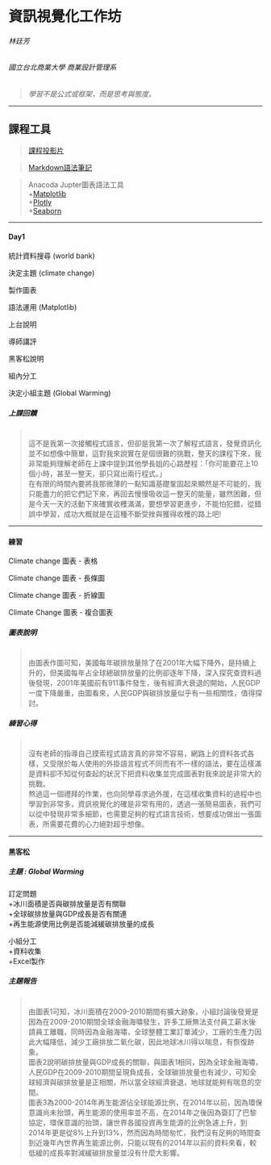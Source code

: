 # **資訊視覺化工作坊**
###### 林廷芳 
###### 國立台北商業大學 商業設計管理系

>*學習不是公式或框架，而是思考與態度。*

* * *

## 課程工具
>[課程投影片](https://docs.google.com/presentation/d/e/2PACX-1vSgTakQ4Iae3BoFL9GzDQyemJ3-TtN13R0G13UBskSSe-bHcONV5qfAngRBbgR4jkSgRpd_HHTpm3yq/pub?start=false&loop=false&delayms=3000&fbclid=IwAR0oFkRfrE4wai-kdP2vs83KLtpnimEMRdjjtf1OKd9zORGXgS5qxYvsvk4&slide=id.g4d3781d1a5_0_468)

>[Markdown語法筆記](http://westwind.logdown.com/posts/208283-markdown-notes)

>Anacoda Jupter圖表語法工具  
  +[Matplotlib](https://matplotlib.org/index.html)  
  +[Plotly](https://plot.ly/python/)  
  +[Seaborn](https://seaborn.pydata.org/) 

***

#### Day1 

統計資料搜尋  (world bank)  

決定主題  (climate change)  

製作圖表  

語法運用  (Matplotlib)

上台說明  

導師講評  

黑客松說明  

組內分工  

決定小組主題  (Global Warming)

##### 上課回饋
> <br />這不是我第一次接觸程式語言，但卻是我第一次了解程式語言，發覺資訊化並不如想像中簡單，這對我來說實在是個很難的挑戰，整天的課程下來，我非常能夠理解老師在上課中提到其他學長姐的心路歷程：「你可能要花上10個小時，甚至一整天，卻只寫出兩行程式。」
> <br />在有限的時間內要將我那微薄的一點知識基礎鞏固起來顯然是不可能的，我只能盡力的把它們記下來，再回去慢慢吸收這一整天的能量，雖然困難，但是今天一天的活動下來確實收穫滿滿，要想學習更進步，不能怕犯錯，從錯誤中學習，成功大概就是在這種不斷受挫與獲得收穫的路上吧! 

***

#### 練習

Climate change 圖表 - 表格

Climate change 圖表 - 長條圖

Climate change 圖表 - 折線圖

Climate Change 圖表 - 複合圖表

##### 圖表說明
> <br /> 由圖表作圖可知，美國每年碳排放量除了在2001年大幅下降外，是持續上升的，但美國每年占全球總碳排放量的比例卻逐年下降，深入探究查資料過後發現，2001年美國前有911事件發生，後有經濟大衰退的開始，人民GDP一度下降嚴重，由圖看來，人民GDP與碳排放量似乎有一些相關性，值得探討。
##### 練習心得
> <br /> 沒有老師的指導自己摸索程式語言真的非常不容易，網路上的資料各式各樣，又受限於每人使用的外掛語言程式不同而有不一樣的語法，要在這樣滿是資料卻不知從何查起的狀況下把資料收集並完成圖表對我來說是非常大的挑戰。
> <br /> 熬過這一個禮拜的作業，也向同學尋求過外援，在這樣收集資料的過程中也學習到非常多，資訊視覺化的確是非常有用的，透過一張簡易圖表，我們可以從中發現非常多細節，也需要足夠的程式語言技術，想要成功做出一張圖表，所需要花費的心力絕對超乎想像。

***

#### 黑客松

##### *主題 : Global Warming*

訂定問題  
  +冰川面積是否與碳排放量是否有關聯  
  +全球碳排放量與GDP成長是否有關連  
  +再生能源使用比例是否能減緩碳排放量的成長 

小組分工  
  +資料收集  
  +Excel製作
  
##### 主題報告  
> <br />由圖表1可知，冰川面積在2009-2010期間有擴大跡象，小組討論後發覺是因為在2009-2010期間全球金融海嘯發生，許多工廠無法支付員工薪水後請員工離職，同時因為金融海嘯，全球整體工業訂單減少，工廠的生產力因此大幅降低，減少工廠排放二氧化碳，因此地球冰川得以喘息，有恢復跡象。 
> <br />圖表2說明碳排放量與GDP成長的關聯，與圖表1相同，因為全球金融海嘯，人民GDP在2009-2010期間呈現負成長，全球碳排放量也有減少，可知全球經濟與碳排放量是正相關，所以當全球經濟衰退，地球就能夠有喘息的空間。
> <br />圖表3為2000-2014年再生能源佔全球能源比例，在2014年以前，因為環保意識尚未抬頭，再生能源的使用率並不高，在2014年之後因為簽訂了巴黎協定，環保意識的抬頭，讓世界各國投資再生能源的比例急遽上升，到2014年更是從8%上升到13%，然而因為時間匆忙，我們沒有足夠的時間查到近幾年內世界再生能源比例，只能以現有的2014年以前的資料來看，較低緩的成長率對減緩碳排放量並沒有什麼大影響。

